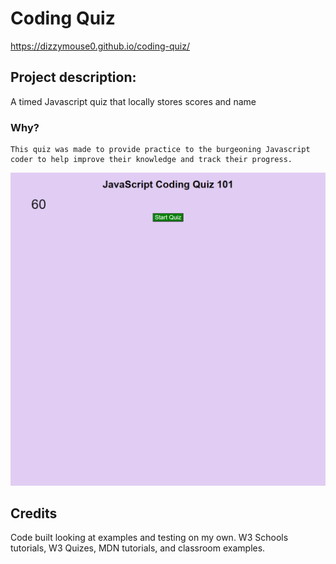# Coding Quiz

https://dizzymouse0.github.io/coding-quiz/

## Project description: 
A timed Javascript quiz that locally stores scores and name

### Why?
    This quiz was made to provide practice to the burgeoning Javascript coder to help improve their knowledge and track their progress.

![Coding Quiz Site](assets/images/coding-quiz-homepage.png)

## Credits
Code built looking at examples and testing on my own.
W3 Schools tutorials,
W3 Quizes,
MDN tutorials,
and classroom examples.
